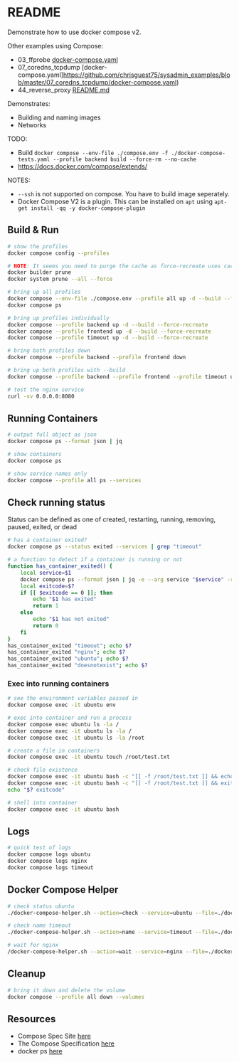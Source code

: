 # README

Demonstrate how to use docker compose v2.  

Other examples using Compose:

* 03_ffprobe [docker-compose.yaml](https://github.com/chrisguest75/mongo_examples/blob/main/03_ffprobe/docker-compose.yaml)
* 07_coredns_tcpdump [docker-compose.yaml]https://github.com/chrisguest75/sysadmin_examples/blob/master/07_coredns_tcpdump/docker-compose.yaml)
* 44_reverse_proxy [README.md](./44_reverse_proxy/README.md)  

Demonstrates:

* Building and naming images
* Networks

TODO:

* Build `docker compose --env-file ./compose.env -f ./docker-compose-tests.yaml --profile backend build --force-rm --no-cache`
* https://docs.docker.com/compose/extends/

NOTES:

* `--ssh` is not supported on compose.  You have to build image seperately.
* Docker Compose V2 is a plugin.  This can be installed on `apt` using 
    `apt-get install -qq -y docker-compose-plugin`

## Build & Run

```sh
# show the profiles
docker compose config --profiles  

# NOTE: It seems you need to purge the cache as force-recreate uses cached layers.
docker builder prune 
docker system prune --all --force 

# bring up all profiles
docker compose --env-file ./compose.env --profile all up -d --build --force-recreate
docker compose ps 

# bring up profiles individually
docker compose --profile backend up -d --build --force-recreate
docker compose --profile frontend up -d --build --force-recreate
docker compose --profile timeout up -d --build --force-recreate

# bring both profiles down
docker compose --profile backend --profile frontend down

# bring up both profiles with --build
docker compose --profile backend --profile frontend --profile timeout up -d --build --force-recreate 

# test the nginx service
curl -vv 0.0.0.0:8080         
```

## Running Containers

```sh
# output full object as json 
docker compose ps --format json | jq              

# show containers
docker compose ps 

# show service names only 
docker compose --profile all ps --services  
```

## Check running status

Status can be defined as one of created, restarting, running, removing, paused, exited, or dead  

```sh
# has a container exited?
docker compose ps --status exited --services | grep "timeout"

# a function to detect if a container is running or not
function has_container_exited() {
    local service=$1
    docker compose ps --format json | jq -e --arg service "$service" -r '.[] | select(.Service==$service and .State=="exited")' > /dev/null
    local exitcode=$?
    if [[ $exitcode == 0 ]]; then
        echo "$1 has exited"
        return 1
    else
        echo "$1 has not exited"
        return 0
    fi
}
has_container_exited "timeout"; echo $?
has_container_exited "nginx"; echo $?
has_container_exited "ubuntu"; echo $?
has_container_exited "doesnotexist"; echo $?
```

### Exec into running containers

```sh
# see the environment variables passed in
docker compose exec -it ubuntu env  

# exec into container and run a process
docker compose exec ubuntu ls -la /
docker compose exec -it ubuntu ls -la /   
docker compose exec -it ubuntu ls -la /root  

# create a file in containers
docker compose exec -it ubuntu touch /root/test.txt

# check file existence
docker compose exec -it ubuntu bash -c "[[ -f /root/test.txt ]] && echo 'This file exists!'"
docker compose exec -it ubuntu bash -c "[[ -f /root/test.txt ]] && exit 1"
echo "$? exitcode"

# shell into container
docker compose exec -it ubuntu bash      
```

## Logs

```sh
# quick test of logs
docker compose logs ubuntu
docker compose logs nginx
docker compose logs timeout
```

## Docker Compose Helper

```sh
# check status ubuntu
./docker-compose-helper.sh --action=check --service=ubuntu --file=./docker-compose.yaml --envfile=./compose.env

# check name timeout
./docker-compose-helper.sh --action=name --service=timeout --file=./docker-compose.yaml --envfile=./compose.env

# wait for nginx
/docker-compose-helper.sh --action=wait --service=nginx --file=./docker-compose.yaml --envfile=./compose.env
```

## Cleanup

```sh
# bring it down and delete the volume
docker compose --profile all down --volumes
```

## Resources

* Compose Spec Site [here](https://www.compose-spec.io/)
* The Compose Specification [here](https://github.com/compose-spec/compose-spec/blob/master/spec.md)
* docker ps [here](https://docs.docker.com/engine/reference/commandline/ps/)
